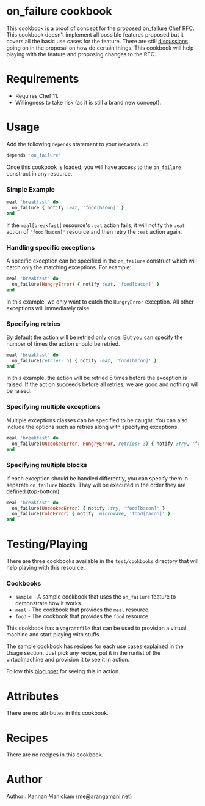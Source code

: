 # on_failure cookbook

This cookbook is a proof of concept for the proposed [on_failure Chef RFC]. This cookbook doesn't implement all
possible features proposed but it covers all the basic use cases for the feature. There are still [discussions] going
on in the proposal on how do certain things. This cookbook will help playing with the feature and proposing changes to
the RFC.

[on_failure Chef RFC]: https://github.com/opscode/chef-rfc/blob/sethvargo/on_failure/on_failure.md
[discussions]: https://github.com/opscode/chef-rfc/pull/1

# Requirements

* Requires Chef 11.
* Willingness to take risk (as it is still a brand new concept).

# Usage

Add the following `depends` statement to your `metadata.rb`.

```ruby
depends 'on_failure'
```

Once this cookbook is loaded, you will have access to the `on_failure` construct in any resource.

### Simple Example

```ruby
meal 'breakfast' do
  on_failure { notify :eat, 'food[bacon]' }
end
```

If the  `meal[breakfast]` resource's `:eat` action fails, it will notify the `:eat` action of `'food[bacon]'` resource
and then retry the `:eat` action again.

### Handling specific exceptions

A specific exception can be specified in the `on_failure` construct which will catch only the matching exceptions.
For example:

```ruby
meal 'breakfast' do
  on_failure(HungryError) { notify :eat, 'food[bacon]' }
end
```

In this example, we only want to catch the `HungryError` exception. All other exceptions will immediately raise.

### Specifying retries

By default the action will be retried only once. But you can specify the number of times the action should be retried.

```ruby
meal 'breakfast' do
  on_failure(retries: 5) { notify :eat, 'food[bacon]' }
end
```

In this example, the action will be retried 5 times before the exception is raised. If the action succeeds before all
retries, we are good and nothing wil be raised.

### Specifying multiple exceptions

Multiple exceptions classes can be specified to be caught. You can also include the options such as retries along with
specifying exceptions.

```ruby
meal 'breakfast' do
  on_failure(UncookedError, HungryError, retries: 3) { notify :fry, 'food[bacon]' }
end
```

### Specifying multiple blocks

If each exception should be handled differently, you can specify them in separate `on_failure` blocks. They will be
executed in the order they are defined (top-bottom).

```ruby
meal 'breakfast' do
  on_failure(UncookedError) { notify :fry, 'food[bacon]' }
  on_failure(ColdError) { notify :microwave, 'food[bacon]' }
end
```

# Testing/Playing

There are three cookbooks available in the `test/cookbooks` directory that will help playing with this resource.

### Cookbooks

* `sample` - A sample cookbook that uses the `on_failure` feature to demonstrate how it works.
* `meal` - The cookbook that provides the `meal` resource.
* `food` - The cookbook that provides the `food` resource.

This cookbook has a `Vagrantfile` that can be used to provision a virtual machine and start playing with stuffs.

The sample cookbook has recipes for each use cases explained in the Usage section. Just pick any recipe, put it in
the runlist of the virtualmachine and provision it to see it in action.

Follow this [blog post] for seeing this in action.

[blog post]: http://blog.arangamani.net/blog/link/goes/here

# Attributes

There are no attributes in this cookbook.

# Recipes

There are no recipes in this cookbook.

# Author

Author:: Kannan Manickam (<me@arangamani.net>)
